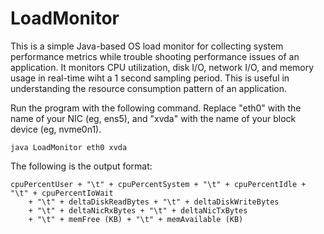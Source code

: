 # LoadMonitor
This is a simple Java-based OS load monitor for collecting system performance metrics while trouble shooting performance issues of an application. It monitors CPU utilization, disk I/O, network I/O, and memory usage in real-time wiht a 1 second sampling period. This is useful in understanding the resource consumption pattern of an application.


Run the program with the following command. Replace "eth0" with the name of your NIC (eg, ens5), and "xvda" with the name of your block device (eg, nvme0n1).

~~~
java LoadMonitor eth0 xvda
~~~

The following is the output format:

~~~
cpuPercentUser + "\t" + cpuPercentSystem + "\t" + cpuPercentIdle + "\t" + cpuPercentIoWait
	+ "\t" + deltaDiskReadBytes + "\t" + deltaDiskWriteBytes 
	+ "\t" + deltaNicRxBytes + "\t" + deltaNicTxBytes
	+ "\t" + memFree (KB) + "\t" + memAvailable (KB)
~~~


